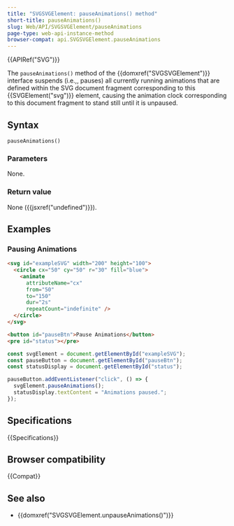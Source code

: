 ```yaml
---
title: "SVGSVGElement: pauseAnimations() method"
short-title: pauseAnimations()
slug: Web/API/SVGSVGElement/pauseAnimations
page-type: web-api-instance-method
browser-compat: api.SVGSVGElement.pauseAnimations
---
```


{{APIRef("SVG")}}

The `pauseAnimations()` method of the {{domxref("SVGSVGElement")}} interface suspends (i.e.,, pauses) all currently running animations that are defined within the SVG document fragment corresponding to this {{SVGElement("svg")}} element, causing the animation clock corresponding to this document fragment to stand still until it is unpaused.

## Syntax

```js-nolint
pauseAnimations()
```

### Parameters

None.

### Return value

None ({{jsxref("undefined")}}).

## Examples

### Pausing Animations

```html
<svg id="exampleSVG" width="200" height="100">
  <circle cx="50" cy="50" r="30" fill="blue">
    <animate
      attributeName="cx"
      from="50"
      to="150"
      dur="2s"
      repeatCount="indefinite" />
  </circle>
</svg>

<button id="pauseBtn">Pause Animations</button>
<pre id="status"></pre>
```

```js
const svgElement = document.getElementById("exampleSVG");
const pauseButton = document.getElementById("pauseBtn");
const statusDisplay = document.getElementById("status");

pauseButton.addEventListener("click", () => {
  svgElement.pauseAnimations();
  statusDisplay.textContent = "Animations paused.";
});
```

## Specifications

{{Specifications}}

## Browser compatibility

{{Compat}}

## See also

- {{domxref("SVGSVGElement.unpauseAnimations()")}}
